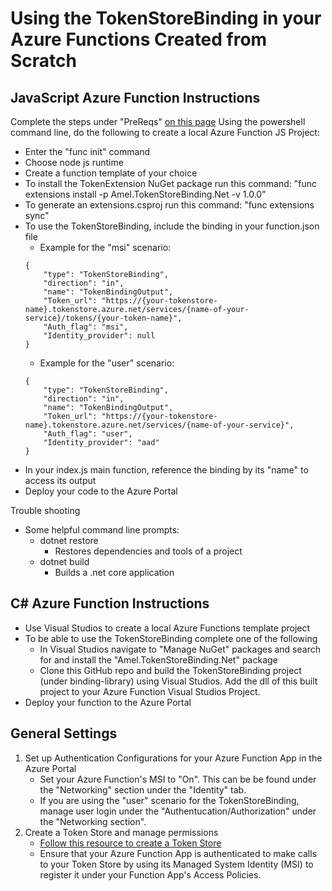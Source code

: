 # Using the TokenStoreBinding in your Azure Functions Created from Scratch 

## JavaScript Azure Function Instructions 
Complete the steps under "PreReqs" [on this page](https://docs.microsoft.com/en-us/azure/azure-functions/functions-create-first-azure-function-azure-cli)
Using the powershell command line, do the following to create a local Azure Function JS Project:
- Enter the "func init" command
- Choose node js runtime 
- Create a function template of your choice 
- To install the TokenExtension NuGet package run this command: "func extensions install -p Amel.TokenStoreBinding.Net -v 1.0.0"
- To generate an extensions.csproj run this command: "func extensions sync"
- To use the TokenStoreBinding, include the binding in your function.json file 
    - Example for the "msi" scenario:
    ``` 
    {
        "type": "TokenStoreBinding",
        "direction": "in",
        "name": "TokenBindingOutput",
        "Token_url": "https://{your-tokenstore-name}.tokenstore.azure.net/services/{name-of-your-service}/tokens/{your-token-name}",
        "Auth_flag": "msi", 
        "Identity_provider": null
    }
    ```
    - Example for the "user" scenario:
    ```
    {
        "type": "TokenStoreBinding",
        "direction": "in",
        "name": "TokenBindingOutput",
        "Token_url": "https://{your-tokenstore-name}.tokenstore.azure.net/services/{name-of-your-service}",
        "Auth_flag": "user", 
        "Identity_provider": "aad"
    }
    ```
- In your index.js main function, reference the binding by its "name" to access its output 
- Deploy your code to the Azure Portal 

Trouble shooting 
- Some helpful command line prompts:
    - dotnet restore
        - Restores dependencies and tools of a project
    - dotnet build 
        - Builds a .net core application 

## C# Azure Function Instructions 
- Use Visual Studios to create a local Azure Functions template project 
- To be able to use the TokenStoreBinding complete one of the following 
    - In Visual Studios navigate to "Manage NuGet" packages and search for and install the "Amel.TokenStoreBinding.Net" package 
    - Clone this GitHub repo and build the TokenStoreBinding project (under binding-library) using Visual Studios. Add the dll of this built project to your Azure Function Visual Studios Project. 
- Deploy your function to the Azure Portal 

## General Settings 
1. Set up Authentication Configurations for your Azure Function App in the Azure Portal 
    - Set your Azure Function's MSI to "On". This can be be found under the "Networking" section under the "Identity" tab. 
    - If you are using the "user" scenario for the TokenStoreBinding, manage user login under the "Authentucation/Authorization" under the "Networking section". 
2. Create a Token Store and manage permissions 
    - [Follow this resource to create a Token Store](https://github.com/Azure/azure-tokens/tree/master/docs)
    - Ensure that your Azure Function App is authenticated to make calls to your Token Store by using its Managed System Identity (MSI) to register it under your Function App's Access Policies. 